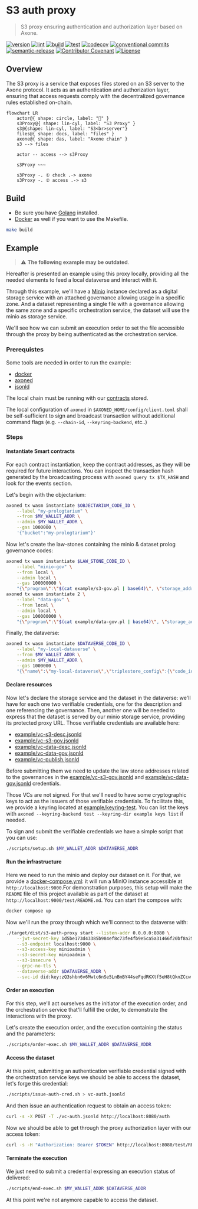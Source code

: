# S3 auth proxy

> S3 proxy ensuring authentication and authorization layer based on Axone.

[![version](https://img.shields.io/github/v/release/axone-protocol/s3-auth-proxy?style=for-the-badge&logo=github)](https://github.com/axone-protocol/s3-auth-proxy/releases)
[![lint](https://img.shields.io/github/actions/workflow/status/axone-protocol/s3-auth-proxy/lint.yml?branch=main&label=lint&style=for-the-badge&logo=github)](https://github.com/axone-protocol/s3-auth-proxy/actions/workflows/lint.yml)
[![build](https://img.shields.io/github/actions/workflow/status/axone-protocol/s3-auth-proxy/build.yml?branch=main&label=build&style=for-the-badge&logo=github)](https://github.com/axone-protocol/s3-auth-proxy/actions/workflows/build.yml)
[![test](https://img.shields.io/github/actions/workflow/status/axone-protocol/s3-auth-proxy/test.yml?branch=main&label=test&style=for-the-badge&logo=github)](https://github.com/axone-protocol/s3-auth-proxy/actions/workflows/test.yml)
[![codecov](https://img.shields.io/codecov/c/github/axone-protocol/s3-auth-proxy?style=for-the-badge&token=6NL9ICGZQS&logo=codecov)](https://codecov.io/gh/axone-protocol/s3-auth-proxy)
[![conventional commits](https://img.shields.io/badge/Conventional%20Commits-1.0.0-yellow.svg?style=for-the-badge&logo=conventionalcommits)](https://conventionalcommits.org)
[![semantic-release](https://img.shields.io/badge/%20%20%F0%9F%93%A6%F0%9F%9A%80-semantic--release-e10079.svg?style=for-the-badge)](https://github.com/semantic-release/semantic-release)
[![Contributor Covenant](https://img.shields.io/badge/Contributor%20Covenant-2.1-4baaaa.svg?style=for-the-badge)](https://github.com/axone-protocol/.github/blob/main/CODE_OF_CONDUCT.md)
[![License](https://img.shields.io/badge/License-BSD_3--Clause-blue.svg?style=for-the-badge)](https://opensource.org/licenses/BSD-3-Clause)

## Overview

The S3 proxy is a service that exposes files stored on an S3 server to the Axone protocol. It acts as an authentication and authorization layer, ensuring that access requests comply with the decentralized governance rules established on-chain.

```mermaid
flowchart LR
    actor@{ shape: circle, label: "🧑" }
    s3Proxy@{ shape: lin-cyl, label: "S3 Proxy" }
    s3@{shape: lin-cyl, label: "S3<br>server"}
    files@{ shape: docs, label: "files" }
    axone@{ shape: das, label: "Axone chain" }
    s3 --> files

    actor -- access --> s3Proxy

    s3Proxy ~~~

    s3Proxy -. ① check .-> axone
    s3Proxy -. ② access .-> s3
```

## Build

- Be sure you have [Golang](https://go.dev/doc/install) installed.
- [Docker](https://docs.docker.com/engine/install/) as well if you want to use the Makefile.

```sh
make build
```

## Example

> ⚠️ **The following example may be outdated**.

Hereafter is presented an example using this proxy locally, providing all the needed elements to feed a local dataverse and interact with it.

Through this example, we'll have a [Minio](https://github.com/minio/minio) instance declared as a digital storage service with an attached governance allowing usage in a specific zone. And a dataset representing a single file with a governance allowing the same zone and a specific orchestration service, the dataset will use the minio as storage service.

We'll see how we can submit an execution order to set the file accessible through the proxy by being authenticated as the orchestration service.

### Prerequistes

Some tools are needed in order to run the example:

- [docker](https://docs.docker.com/engine/install/)
- [axoned](https://github.com/axone-protocol/axoned)
- [jsonld](https://github.com/digitalbazaar/jsonld-cli)

The local chain must be running with our [contracts](https://github.com/axone-protocol/contracts) stored.

The local configuration of `axoned` in `$AXONED_HOME/config/client.toml` shall be self-sufficient to sign and broadcast transaction without additional command flags (e.g. `--chain-id`, `--keyring-backend`, etc..)

### Steps

#### Instantiate Smart contracts

For each contract instantiation, keep the contract addresses, as they will be required for future interactions. You can inspect the transaction hash generated by the broadcasting process with `axoned query tx $TX_HASH` and look for the events section.

Let's begin with the objectarium:

```bash
axoned tx wasm instantiate $OBJECTARIUM_CODE_ID \
    --label "my-prologtarium" \
    --from $MY_WALLET_ADDR \
    --admin $MY_WALLET_ADDR \
    --gas 1000000 \
    '{"bucket":"my-prologtarium"}'
```

Now let's create the law-stones containing the minio & dataset prolog governance codes:

```bash
axoned tx wasm instantiate $LAW_STONE_CODE_ID \
    --label "minio-gov" \
    --from local \
    --admin local \
    --gas 100000000 \
    "{\"program\":\"$(cat example/s3-gov.pl | base64)\", \"storage_address\": \"$OBJECTARIUM_ADDR\"}"
axoned tx wasm instantiate 2 \
    --label "data-gov" \
    --from local \
    --admin local \
    --gas 100000000 \
    "{\"program\":\"$(cat example/data-gov.pl | base64)\", \"storage_address\": \"$OBJECTARIUM_ADDR\"}"
```

Finally, the dataverse:

```bash
axoned tx wasm instantiate $DATAVERSE_CODE_ID \
    --label "my-local-dataverse" \
    --from $MY_WALLET_ADDR \
    --admin $MY_WALLET_ADDR \
    --gas 1000000 \
    "{\"name\":\"my-local-dataverse\",\"triplestore_config\":{\"code_id\":\"$COGNITARIUM_CODE_ID\",\"limits\":{}}}"
```

#### Declare resources

Now let's declare the storage service and the dataset in the dataverse: we'll have for each one two verifiable credentials, one for the description and one referencing the governance. Then, another one will be needed to express that the dataset is served by our minio storage service, providing its protected proxy URL. Those verifiable credentials are available here:

- [example/vc-s3-desc.jsonld](example/vc-s3-desc.jsonld)
- [example/vc-s3-gov.jsonld](example/vc-s3-gov.jsonld)
- [example/vc-data-desc.jsonld](example/vc-data-desc.jsonld)
- [example/vc-data-gov.jsonld](example/vc-data-gov.jsonld)
- [example/vc-publish.jsonld](example/vc-publish.jsonld)

Before submitting them we need to update the law stone addresses related to the governances in the [example/vc-s3-gov.jsonld](example/vc-s3-gov.jsonld) and [example/vc-data-gov.jsonld](example/vc-data-gov.jsonld) credentials.

Those VCs are not signed. For that we'll need to have some cryptographic keys to act as the issuers of those verifiable credentials. To facilitate this, we provide a keyring located at [example/keyring-test](example/keyring-test).
You can list the keys with `axoned --keyring-backend test --keyring-dir example keys list` if needed.

To sign and submit the verifiable credentials we have a simple script that you can use:

```bash
./scripts/setup.sh $MY_WALLET_ADDR $DATAVERSE_ADDR
```

#### Run the infrastructure

Here we need to run the minio and deploy our dataset on it. For that, we provide a [docker-compose.yml](docker-compose.yml): it will run a MinIO instance accessible at `http://localhost:9000`.For demonstration purposes, this setup will make the `README` file of this project available as part of the dataset at `http://localhost:9000/test/README.md`.
You can start the compose with:

```bash
docker compose up
```

Now we'll run the proxy through which we'll connect to the dataverse with:

```bash
./target/dist/s3-auth-proxy start --listen-addr 0.0.0.0:8080 \
    --jwt-secret-key 1d5be173d43385b984ef8c73fe4fb9e5ca5a31466f20bf8a250d06eec5f3079b \
    --s3-endpoint localhost:9000 \
    --s3-access-key minioadmin \
    --s3-secret-key minioadmin \
    --s3-insecure \
    --grpc-no-tls \
    --dataverse-addr $DATAVERSE_ADDR \
    --svc-id did:key:zQ3shbn6v6Mwtc6nSe5LnBmBY44seFqdRKXtf5eH8tQknZCcw
```

#### Order an execution

For this step, we'll act ourselves as the initiator of the execution order, and the orchestration service that'll fulfill the order, to demonstrate the interactions with the proxy.

Let's create the execution order, and the execution containing the status and the parameters:

```bash
./scripts/order-exec.sh $MY_WALLET_ADDR $DATAVERSE_ADDR
```

#### Access the dataset

At this point, submitting an authentication verifiable credential signed with the orchestration service keys we should be able to access the dataset, let's forge this credential:

```bash
./scripts/issue-auth-cred.sh > vc-auth.jsonld
```

And then issue an authentication request to obtain an access token:

```bash
curl -s -X POST -T ./vc-auth.jsonld http://localhost:8080/auth
```

Now we should be able to get through the proxy authorization layer with our access token:

```bash
curl -s -H "Authorization: Bearer $TOKEN" http://localhost:8080/test/README.md
```

#### Terminate the execution

We just need to submit a credential expressing an execution status of delivered:

```bash
./scripts/end-exec.sh $MY_WALLET_ADDR $DATAVERSE_ADDR
```

At this point we're not anymore capable to access the dataset.
